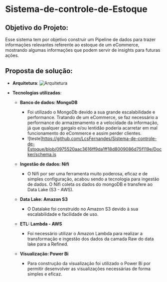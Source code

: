 # Sistema-de-controle-de-Estoque

## Objetivo do Projeto:
   Esse sistema tem por objetivo construir um Pipeline de dados para trazer informações relevantes referente ao estoque de um eCommerce, mostrando algumas informações que podem servir de insights para futuras ações.

## Proposta de solução:

  - **Arquitetura**:
    ![Arquitetura](https://github.com/LcsFernandes/Sistema-de-controle-de-Estoque/assets/47150397/3510ce65-d230-429c-b15c-2ebf5b3df0c7)


    
  - **Tecnologias utilizadas**:
      - **Banco de dados: MongoDB**
          - Foi utilizado o MongoDb devido a sua grande escalabilidade e performance. Tratando de um eCommerce, se faz necessário a performance do armazenamento e a velocidade da informação, já que qualquer gargalo e/ou lentidão poderia acarretar em mal funcionamento do eCommerce e assim perder clientes.
          - ![teste]https://github.com/LcsFernandes/Sistema-de-controle-de-Estoque/blob/0975520aac3616ff9da1ff18d8009086d75f119e/Docker/schema.js
 
      - **Ingestão de dados: Nifi**
         - O Nifi por ser uma ferramenta muito poderosa, eficaz e de simples configuração, acabou sendo a tecnologia para ingestão de dados. O Nifi coleta os dados do mongoDB e transfere ao Data Lake (S3 - AWS).  
      
      - **Data Lake: Amazon S3**
        - O Datalake foi construído no Amazon S3 devido à sua escalabilidade e facilidade de uso. 
      
      - **ETL: Lambda - AWS**
         - Foi necessário utilizar o Amazon Lambda para realizar a transformação e ingestão dos dados da camada Raw do data lake para a Refined.
      
      - **Visualização: Power Bi**
         - Para construção da visualização foi utilizado o Power Bi por permitir desenvolver as visualizações necessárias de forma simples e eficaz.
